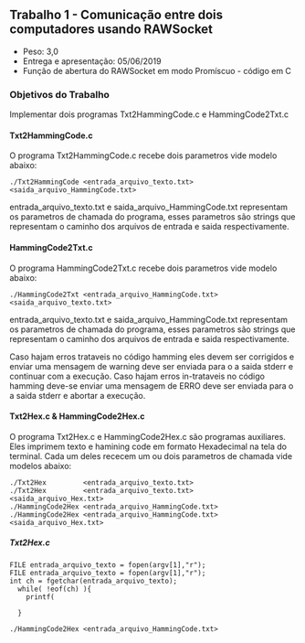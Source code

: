 ## Trabalho 1 - Comunicação entre dois computadores usando RAWSocket 
  - Peso: 3,0 
  - Entrega e apresentação: 05/06/2019  
  - Função de abertura do RAWSocket em modo Promíscuo - código em C  

### Objetivos do Trabalho 
  Implementar dois programas Txt2HammingCode.c e HammingCode2Txt.c
  
#### Txt2HammingCode.c
O programa Txt2HammingCode.c recebe dois parametros vide modelo abaixo:

```
./Txt2HammingCode <entrada_arquivo_texto.txt> <saida_arquivo_HammingCode.txt>
```
entrada_arquivo_texto.txt e saida_arquivo_HammingCode.txt representam os parametros de chamada do programa, esses parametros são strings que representam o caminho dos arquivos de entrada e saida respectivamente.

#### HammingCode2Txt.c
O programa HammingCode2Txt.c recebe dois parametros vide modelo abaixo:
```
./HammingCode2Txt <entrada_arquivo_HammingCode.txt> <saida_arquivo_texto.txt>
```
entrada_arquivo_texto.txt e saida_arquivo_HammingCode.txt representam os parametros de chamada do programa, esses parametros são strings que representam o caminho dos arquivos de entrada e saida respectivamente.

Caso hajam erros trataveis no código hamming eles devem ser corrigidos e enviar uma mensagem de warning deve ser enviada para o a saida stderr e continuar com a execução.
Caso hajam erros in-trataveis no código hamming deve-se enviar uma mensagem de ERRO deve ser enviada para o a saida stderr e abortar a execução.

#### Txt2Hex.c & HammingCode2Hex.c
O programa Txt2Hex.c e HammingCode2Hex.c são programas auxiliares.
Eles imprimem texto e hamining code em formato Hexadecimal na tela do terminal.
Cada um deles rececem um ou dois parametros de chamada vide modelos abaixo:
```
./Txt2Hex         <entrada_arquivo_texto.txt>
./Txt2Hex         <entrada_arquivo_texto.txt>       <saida_arquivo_Hex.txt>
./HammingCode2Hex <entrada_arquivo_HammingCode.txt>
./HammingCode2Hex <entrada_arquivo_HammingCode.txt> <saida_arquivo_Hex.txt>

```

##### Txt2Hex.c
```
FILE entrada_arquivo_texto = fopen(argv[1],"r");
FILE entrada_arquivo_texto = fopen(argv[1],"r");
int ch = fgetchar(entrada_arquivo_texto);
  while( !eof(ch) ){
    printf(
    
  }

./HammingCode2Hex <entrada_arquivo_HammingCode.txt>
```

